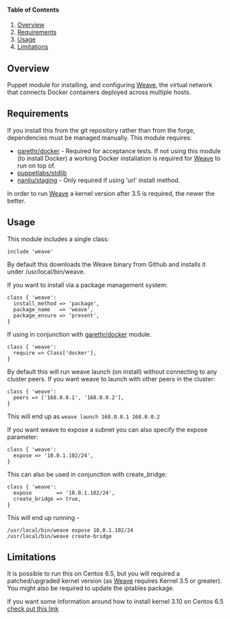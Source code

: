 #### Table of Contents

1. [Overview](#overview)
2. [Requirements](#requirements)
3. [Usage](#usage)
4. [Limitations](#limitations)

## Overview

Puppet module for installing, and configuring [Weave](https://github.com/zettio/weave), the virtual network that connects
Docker containers deployed across multiple hosts.

## Requirements

If you install this from the git repository rather than from the forge, dependencies must be managed manually. This module requires:

* [garethr/docker](https://forge.puppetlabs.com/garethr/docker) - Required for acceptance tests. If not using this module (to install Docker) a working Docker installation is required for [Weave](https://github.com/zettio/weave) to run on top of.
* [puppetlabs/stdlib](https://forge.puppetlabs.com/puppetlabs/stdlib)
* [nanliu/staging](https://forge.puppetlabs.com/nanliu/staging) - Only required if using 'url' install method.

In order to run [Weave](https://github.com/zettio/weave) a kernel version after 3.5 is required, the newer the better.

## Usage

This module includes a single class:
```puppet
include 'weave'
```

By default this downloads the Weave binary from Github and installs it under
/usr/local/bin/weave.

If you want to install via a package management system:

```puppet
class { 'weave':
  install_method => 'package',
  package_name   => 'weave',
  package_ensure => 'present',
}
```

If using in conjunction with [garethr/docker](https://forge.puppetlabs.com/garethr/docker) module.

```puppet
class { 'weave':
  require => Class['docker'],
}
```

By default this will run weave launch (on install) without connecting to any cluster peers.
If you want weave to launch with other peers in the cluster:

```puppet
class { 'weave':
  peers => ['168.0.0.1', '168.0.0.2'],
}
```

This will end up as ```weave launch 168.0.0.1 168.0.0.2```

If you want weave to expose a subnet you can also specify the expose parameter:

```puppet
class { 'weave':
  expose => '10.0.1.102/24',
}
```

This can also be used in conjunction with create_bridge:

```puppet
class { 'weave':
  expose        => '10.0.1.102/24',
  create_bridge => true,
}
```

This will end up running -

```shell
/usr/local/bin/weave expose 10.0.1.102/24
/usr/local/bin/weave create-bridge
```

## Limitations

It is possible to run this on Centos 6.5, but you will required a patched/upgraded kernel version (as [Weave](https://github.com/zettio/weave) requires Kernel 3.5 or greater). You might also be required to update the iptables package.

If you want some information around how to install kernel 3.10 on Centos 6.5 [check out this link](http://bicofino.io/blog/2014/10/25/install-kernel-3-dot-10-on-centos-6-dot-5/)
